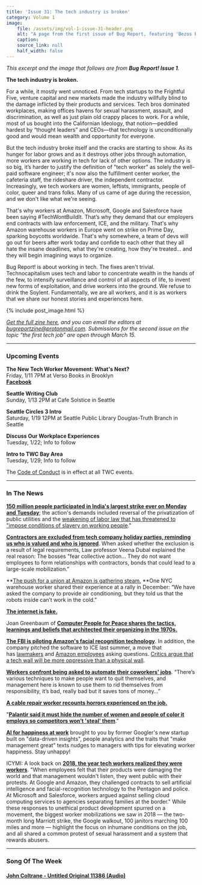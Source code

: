 ```yaml
---
title: 'Issue 31: The tech industry is broken'
category: Volume 1
image:
    file: /assets/img/vol-1-issue-31-header.png
    alt: "A page from the first issue of Bug Report, featuring 'Bezos Bingo'"
    caption: 
    source_link: null
    half_width: false
---
```


<!-- Content imported from: https://us11.campaign-archive.com/?e=dbff030191&u=194e57c175176cfd13007a197&id=1a736cd19d -->

_This excerpt and the image that follows are from **Bug Report! Issue 1**._  
  
**The tech industry is broken.**  
  
For a while, it mostly went unnoticed. From tech startups to the Frightful Five, venture capital and new markets made the industry willfully blind to the damage inflicted by their products and services. Tech bros dominated workplaces, making offices havens for sexual harassment, assault, and discrimination, as well as just plain old crappy places to work. For a while, most of us bought into the Californian Ideology, that notion—peddled hardest by “thought leaders” and CEOs—that technology is unconditionally good and would mean wealth and opportunity for everyone.  

<!--excerpt-->
  
But the tech industry broke itself and the cracks are starting to show. As its hunger for labor grows and as it destroys other jobs through automation, more workers are working in tech for lack of other options. The industry is so big, it’s harder to justify the definition of "tech worker" as solely the well-paid software engineer; it's now also the fulfillment center worker, the cafeteria staff, the rideshare driver, the independent contractor. Increasingly, we tech workers are women, leftists, immigrants, people of color, queer and trans folks. Many of us came of age during the recession, and we don't like what we're seeing.  
  
That's why workers at Amazon, Microsoft, Google and Salesforce have been saying #TechWontBuildIt. That’s why they demand that our employers end contracts with law enforcement, ICE, and the military. That's why Amazon warehouse workers in Europe went on strike on Prime Day, sparking boycotts worldwide. That's why somewhere, a team of devs will go out for beers after work today and confide to each other that they all hate the insane deadlines, what they're creating, how they're treated... and they will begin imagining ways to organize.  
  
Bug Report! is about working in tech. The fixes aren't trivial. Technocapitalism uses tech and labor to concentrate wealth in the hands of the few, to intensify surveillance and control of all aspects of life, to invent new forms of exploitation, and drive workers into the ground. We refuse to drink the Soylent. Fundamentally, we are all workers, and it is as workers that we share our honest stories and experiences here.

{% include post_image.html %}

_[Get the full zine here](https://archive.org/details/BugReportIssue1), and you can email the editors at bugreportzine@protonmail.com. Submissions for the second issue&nbsp;on the topic “the first tech job”&nbsp;are open&nbsp;through March 15._

***

###  Upcoming Events

 **The New Tech Worker Movement: What's Next?**  
Friday, 1/11 7PM at Verso Books in Brooklyn  
[**Facebook**](https://www.facebook.com/events/299017240954853/)&nbsp;  
  
**Seattle Writing Club**  
Sunday, 1/13 2PM at Cafe Solstice in Seattle  
  
**Seattle Circles 3 Intro**  
Saturday, 1/19 12PM at Seattle Public Library Douglas-Truth Branch in Seattle&nbsp;  
  
**Discuss Our Workplace Experiences**  
Tuesday, 1/22; Info to follow  
  
**Intro to TWC Bay Area**  
Tuesday, 1/29; Info to follow

The [Code of Conduct](https://techworkerscoalition.org/community-guide/) is in effect at all TWC events.

***

###  In The News

[**150 million people participated in India's largest strike ever on Monday and Tuesday**](https://notesfrombelow.org/article/india-general-strike-2019); the action's demands included reversal of the privatization of public utilities and the [weakening of labor law that has threatened&nbsp;to "impose conditions of slavery on working people](https://www.peoplesworld.org/article/200-million-on-strike-in-india-communist-party-leaders-detained/)."  
  
[**Contractors are excluded from tech company holiday parties, reminding us who is valued and who is ignored**](https://www.huffpost.com/entry/contractors-holiday-party-employee-benefits_n_5c2c335ae4b0407e9085e368). When asked whether the exclusion is a result of legal requirements, Law professor Veena Dubal explained the real reason: The bosses "fear collective action... They do not want employees to form relationships with contractors, bonds that could lead to a large-scale mobilization.”  
  
**[The push for a union at Amazon is gathering steam.](https://www.theguardian.com/technology/2019/jan/01/amazon-fulfillment-center-warehouse-employees-union-new-york-minnesota)&nbsp;**One NYC warehouse worker shared their experience at a rally in December:&nbsp;“We have asked the company to provide air conditioning, but they told us that the robots inside can’t work in the cold.”

[**The internet is fake.**](https://nymag.com/intelligencer/2018/12/how-much-of-the-internet-is-fake.html)  
  
Joan Greenbaum of [**Computer People for Peace shares the tactics, learnings and beliefs that architected their organizing in the 1970s.**](https://logicmag.io/06-mainframe-interrupted/)  
  
[**The FBI is piloting Amazon's facial recognition technology**](https://www.nextgov.com/emerging-tech/2019/01/fbi-trying-amazons-facial-recognition-software/153888/).&nbsp;In addition, the company pitched the software to ICE last summer, a move that has&nbsp;[lawmakers](https://www.nextgov.com/emerging-tech/2018/12/lawmakers-want-better-answers-amazon-about-facial-matching-program/153288/)&nbsp;and&nbsp;[Amazon employees](https://www.buzzfeednews.com/article/daveyalba/amazon-all-hands-facial-rekognition-ice)&nbsp;asking questions. [Critics argue that a tech wall will be more oppressive than a physical wall](https://twitter.com/RAICESTEXAS/status/1083792987698548736).  
  
[**Workers confront&nbsp;being asked to automate their coworkers' jobs**](https://gizmodo.com/so-you-automated-your-coworkers-out-of-a-job-1831584839).&nbsp;“There’s various techniques to make people want to quit themselves, and management here is known to use them to rid themselves from responsibility, it’s bad, really bad but it saves tons of money…”  
  
[**A cable repair worker recounts&nbsp;horrors experienced on&nbsp;the job.**](https://m.huffpost.com/us/entry/us_5c0ea571e4b06484c9fd4c21/amp)  
  
"[**Palantir said it must hide the number of women and people of color it employs so competitors won’t 'steal' them**](https://www.revealnews.org/article/oracle-and-palantir-said-diversity-figures-were-trade-secrets-the-real-secret-embarrassing-numbers/)."&nbsp;&nbsp;  
  
[**AI for happiness at work**](https://www.nytimes.com/2018/12/31/technology/human-resources-artificial-intelligence-humu.html) brought to you by former Googler's new startup built on "data-driven insights",&nbsp;people analytics and the traits that "make management great" texts nudges to managers with tips for elevating worker happiness. Stay unhappy!  
  
ICYMI: A look back on [**2018, the year tech workers realized they were workers**](https://www.wired.com/story/why-hotel-workers-strike-reverberated-through-tech/).&nbsp;"When employees felt that their products were damaging the world and that management wouldn't listen, they went public with their protests. At Google and Amazon, they challenged contracts to sell artificial intelligence and facial-recognition technology to the Pentagon and police. At Microsoft and Salesforce, workers argued against selling cloud computing services to agencies separating families at the border." While these responses to unethical product development spurred on a movement,&nbsp;the biggest worker mobilizations we saw in 2018 — the two-month long Marriott strike, the Google walkout, 100 janitors marching 100 miles and more — highlight the focus on inhumane conditions on the job, and all shared a common protest of sexual harassment and a system that rewards abusers.

***

### Song Of The Week

#### [**John Coltrane - Untitled Original 11386 (Audio)**](https://www.youtube.com/watch?v=sIv4elylwsA)
